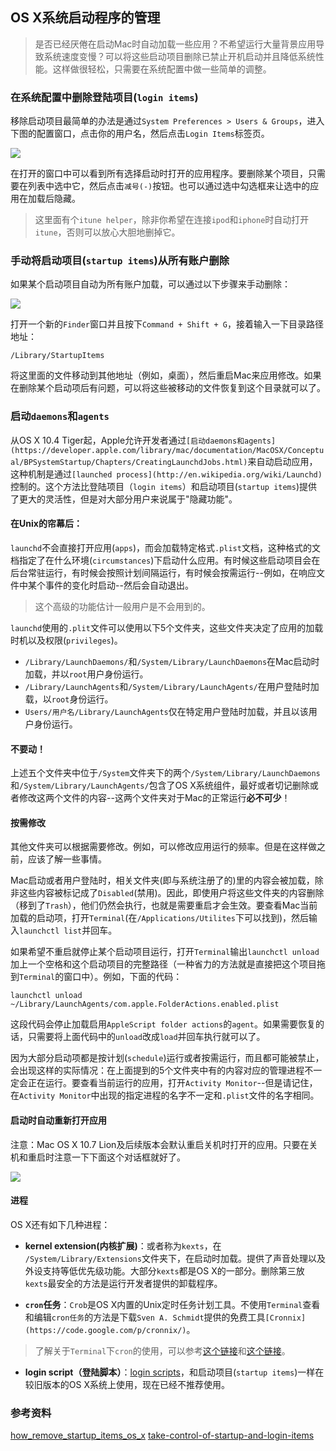 OS X系统启动程序的管理
---
> 是否已经厌倦在启动Mac时自动加载一些应用？不希望运行大量背景应用导致系统速度变慢？可以将这些启动项目删除已禁止开机启动并且降低系统性能。这样做很轻松，只需要在系统配置中做一些简单的调整。

### 在系统配置中删除登陆项目(`login items`)

移除启动项目最简单的办法是通过`System Preferences > Users & Groups`，进入下图的配置窗口，点击你的用户名，然后点击`Login Items`标签页。

![](http://www.maclife.com/files/u12635/1_startup_items.png)

在打开的窗口中可以看到所有选择启动时打开的应用程序。要删除某个项目，只需要在列表中选中它，然后点击`减号(-)`按钮。也可以通过选中勾选框来让选中的应用在加载后隐藏。

> 这里面有个`itune helper`，除非你希望在连接`ipod`和`iphone`时自动打开`itune`，否则可以放心大胆地删掉它。

### 手动将启动项目(`startup items`)从所有账户删除

如果某个启动项目自动为所有账户加载，可以通过以下步骤来手动删除：

![](http://www.maclife.com/files/u12635/2_startup_items.png)

打开一个新的`Finder`窗口并且按下`Command + Shift + G`，接着输入一下目录路径地址：

`/Library/StartupItems`

将这里面的文件移动到其他地址（例如，桌面），然后重启Mac来应用修改。如果在删除某个启动项后有问题，可以将这些被移动的文件恢复到这个目录就可以了。

### 启动`daemons`和`agents`

从OS X 10.4 Tiger起，Apple允许开发者通过`[启动daemons和agents](https://developer.apple.com/library/mac/documentation/MacOSX/Conceptual/BPSystemStartup/Chapters/CreatingLaunchdJobs.html)`来自动启动应用，这种机制是通过`[launched process](http://en.wikipedia.org/wiki/Launchd)`控制的。这个方法比登陆项目（`login items`）和启动项目(`startup items`)提供了更大的灵活性，但是对大部分用户来说属于"隐藏功能"。

#### 在Unix的帘幕后：

`launchd`不会直接打开应用(`apps`)，而会加载特定格式`.plist`文档，这种格式的文档指定了在什么环境(`circumstances`)下启动什么应用。有时候这些启动项目会在后台常驻运行，有时候会按照计划间隔运行，有时候会按需运行--例如，在响应文件中某个事件的变化时启动--然后会自动退出。

> 这个高级的功能估计一般用户是不会用到的。

`launchd`使用的`.plit`文件可以使用以下5个文件夹，这些文件夹决定了应用的加载时机以及权限(`privileges`)。

*   `/Library/LaunchDaemons/`和`/System/Library/LaunchDaemons`在Mac启动时加载，并以`root`用户身份运行。
*   `/Library/LaunchAgents`和`/System/Library/LaunchAgents/`在用户登陆时加载，以`root`身份运行。
*   `Users/用户名/Library/LaunchAgents`仅在特定用户登陆时加载，并且以该用户身份运行。

#### 不要动！

上述五个文件夹中位于`/System`文件夹下的两个`/System/Library/LaunchDaemons`和`/System/Library/LaunchAgents/`包含了OS X系统组件，最好或者切记删除或者修改这两个文件的内容--这两个文件夹对于Mac的正常运行**必不可少**！

#### 按需修改

其他文件夹可以根据需要修改。例如，可以修改应用运行的频率。但是在这样做之前，应该了解一些事情。

Mac启动或者用户登陆时，相关文件夹(即与系统注册了的)里的内容会被加载，除非这些内容被标记成了`Disabled`(禁用)。因此，即使用户将这些文件夹的内容删除（移到了`Trash`），他们仍然会执行，也就是需要重启才会生效。要查看Mac当前加载的启动项，打开`Terminal`(在`/Applications/Utilites`下可以找到)，然后输入`launchctl list`并回车。

如果希望不重启就停止某个启动项目运行，打开`Terminal`输出`launchctl unload`加上一个空格和这个启动项目的完整路径（一种省力的方法就是直接把这个项目拖到`Terminal`的窗口中）。例如，下面的代码：

`launchctl unload ~/Library/LaunchAgents/com.apple.FolderActions.enabled.plist`

这段代码会停止加载启用`AppleScript folder actions`的`agent`。如果需要恢复的话，只需要将上面代码中的`unload`改成`load`并回车执行就可以了。

因为大部分启动项都是按计划(`schedule`)运行或者按需运行，而且都可能被禁止，会出现这样的实际情况：在上面提到的5个文件夹中有的内容对应的管理进程不一定会正在运行。要查看当前运行的应用，打开`Activity Monitor`--但是请记住，在`Activity Monitor`中出现的指定进程的名字不一定和`.plist`文件的名字相同。

#### 启动时自动重新打开应用

注意：Mac OS X 10.7 Lion及后续版本会默认重启关机时打开的应用。只要在关机和重启时注意一下下面这个对话框就好了。

![](http://images.techhive.com/images/article/2013/08/resume-100052042-medium.png)

#### 进程

OS X还有如下几种进程：

*  **kernel extension(内核扩展)**：或者称为`kexts`，在
`/System/Library/Extensions`文件夹下，在启动时加载。提供了声音处理以及外设支持等低优先级功能。大部分`kexts`都是OS X的一部分。删除第三放`kexts`最安全的方法是运行开发者提供的卸载程序。

*   **`cron`任务**：`Crob`是OS X内置的Unix定时任务计划工具。不使用`Terminal`查看和编辑`cron任务`的方法是下载`Sven A. Schmidt`提供的免费工具`[Cronnix](https://code.google.com/p/cronnix/)`。

>  了解关于`Terminal`下`cron`的使用，可以参考[这个链接](http://www.cyberciti.biz/faq/linux-show-what-cron-jobs-are-setup/)和[这个链接](http://www.cyberciti.biz/faq/how-do-i-add-jobs-to-cron-under-linux-or-unix-oses/)。

*   **login script（登陆脚本）**：[login scripts](https://developer.apple.com/library/mac/documentation/MacOSX/Conceptual/BPSystemStartup/Chapters/CustomLogin.html)，和启动项目(`startup items`)一样在较旧版本的OS X系统上使用，现在已经不推荐使用。

### 参考资料

[how_remove_startup_items_os_x](http://www.maclife.com/article/howtos/how_remove_startup_items_os_x)
[take-control-of-startup-and-login-items](http://www.macworld.com/article/2047747/take-control-of-startup-and-login-items.html)
